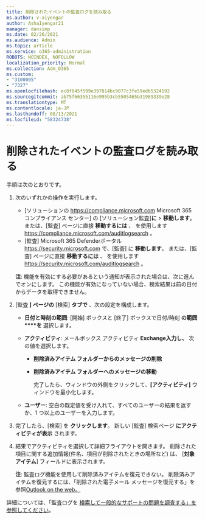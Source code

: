 ```yaml
---
title: 削除されたイベントの監査ログを読み取る
ms.author: v-aiyengar
author: AshaIyengar21
manager: dansimp
ms.date: 02/26/2021
ms.audience: Admin
ms.topic: article
ms.service: o365-administration
ROBOTS: NOINDEX, NOFOLLOW
localization_priority: Normal
ms.collection: Adm_O365
ms.custom:
- "3100005"
- "7327"
ms.openlocfilehash: ec8f845f599e397814bc9077c3fe59edb5324192
ms.sourcegitcommit: ab75f66355116e995b3cb5505465b31989339e28
ms.translationtype: MT
ms.contentlocale: ja-JP
ms.lasthandoff: 08/13/2021
ms.locfileid: "58324738"
---
```

# <a name="read-the-audit-logs-for-deleted-events"></a>削除されたイベントの監査ログを読み取る

手順は次のとおりです。

1. 次のいずれかの操作を実行します。
   - [ソリューションの <https://compliance.microsoft.com> Microsoft 365 コンプライアンス センター] の [ソリューション監査]**に** \> **移動します**。 または、[監査] ページに直接 **移動するには** 、 を使用します <https://compliance.microsoft.com/auditlogsearch> 。
   - [監査] Microsoft 365 Defenderポータル <https://security.microsoft.com> で、[監査] に **移動します**。 または、[監査] ページに直接 **移動するには** 、 を使用します <https://security.microsoft.com/auditlogsearch> 。

    **注**: 機能を有効にする必要があるという通知が表示された場合は、次に進んでオンにします。 この機能が有効になっていない場合、検索結果は前の日付からデータを取得できません。

2. [監査 **] ページの** [検索] **タブで** 、次の設定を構成します。
   - **日付と時刻の範囲**: [開始] ボックスと [終了] ボックスで日付/時刻 **の範囲****を** 選択します。
   - **アクティビティ**: メールボックス アクティビティ **Exchange入力し、** 次の値を選択します。
     - **削除済みアイテム フォルダーからのメッセージの削除**
     - **削除済みアイテム フォルダーへのメッセージの移動**

       完了したら、ウィンドウの外側をクリックして、**[アクティビティ]** ウィンドウを最小化します。

   - **ユーザー**: 空白の既定値を受け入れて、すべてのユーザーの結果を返すか、1 つ以上のユーザーを入力します。

3. 完了したら、[検索] を **クリックします**。 新しい [監査] 検索ページ **にアクティビティが表示** されます。

4. 結果でアクティビティを選択して詳細フライアウトを開きます。 削除された項目に関する追加情報(件名、項目が削除されたときの場所など) は、 [**対象アイテム**] フィールドに表示されます。

   **注**: 監査ログ機能を使用して削除済みアイテムを復元できない。 削除済みアイテムを復元するには、「削除された電子メール メッセージを復元する」を参照[Outlook on the web。](https://support.microsoft.com/office/recover-deleted-email-messages-in-outlook-on-the-web-a8ca78ac-4721-4066-95dd-571842e9fb11)

詳細については、「監査ログを [検索して一般的なサポートの問題を調査する」を参照してください](https://docs.microsoft.com/microsoft-365/compliance/auditing-troubleshooting-scenarios)。
